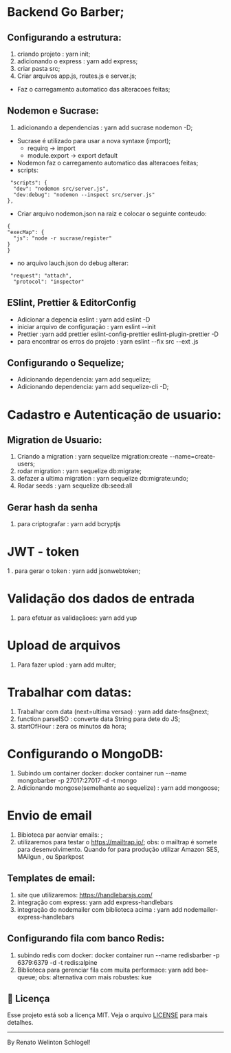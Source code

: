 # Backend Go Barber;

## Configurando a estrutura:
  1. criando projeto               : yarn init;
  2. adicionando o express         : yarn add express;
  3. criar pasta src;
  4. Criar arquivos app.js, routes.js e server.js;  

  - Faz o carregamento automatico das alteracoes feitas;

## Nodemon e Sucrase:
  1. adicionando a dependencias    : yarn add sucrase nodemon -D;
  - Sucrase é utilizado para usar a nova syntaxe (import);
    * requirq -> import
    * module.export -> export default
  - Nodemon faz o carregamento automatico das alteracoes feitas;
  - scripts: 
  ```
   "scripts": {
    "dev": "nodemon src/server.js",
    "dev:debug": "nodemon --inspect src/server.js"
  },
  ```
  - Criar arquivo nodemon.json na raiz e colocar o seguinte conteudo:
  ```
  {
  "execMap": {
    "js": "node -r sucrase/register"
  }
}
  ```
  - no arquivo lauch.json do debug alterar:
  ```
   "request": "attach",
    "protocol": "inspector"
  ```

## ESlint, Prettier & EditorConfig

  * Adicionar a depencia eslint     : yarn add eslint -D
  * iniciar arquivo de configuração : yarn eslint --init
  * Prettier :yarn add prettier eslint-config-prettier eslint-plugin-prettier -D
  * para encontrar os erros do projeto : yarn eslint --fix src --ext .js

## Configurando o Sequelize;
  * Adicionando dependencia: yarn add sequelize;
  * Adicionando dependencia: yarn add sequelize-cli -D;

# Cadastro e Autenticação de usuario:

## Migration de Usuario:
  1. Criando a migration        : yarn sequelize migration:create --name=create-users;
  2. rodar migration            : yarn sequelize db:migrate;
  2. defazer a ultima migration : yarn sequelize db:migrate:undo;
  3. Rodar seeds                : yarn sequelize db:seed:all


## Gerar hash da senha
  1. para criptografar          : yarn add bcryptjs

# JWT - token
  1 . para gerar o token        : yarn add jsonwebtoken;

# Validação dos dados de entrada
  1. para efetuar as validaçãoes: yarn add yup 

# Upload de arquivos
  1. Para fazer uplod           : yarn add multer;

# Trabalhar com datas:
 1. Trabalhar com data (next=ultima versao) : yarn add date-fns@next;
 2. function parseISO           : converte data String para dete do JS;
 3. startOfHour                 : zera os minutos da hora;

# Configurando o MongoDB:
  1. Subindo um container docker: docker container run --name mongobarber -p 27017:27017 -d -t mongo
  2. Adicionando mongose(semelhante ao sequelize) : yarn add mongoose;

# Envio de email
  1. Bibioteca par aenviar emails: ;
  2. utilizaremos para testar o https://mailtrap.io/;
    obs: o mailtrap é somete para desenvolvimento. Quando for para produção utilizar Amazon SES, MAilgun , ou Sparkpost

## Templates de email:
  1. site que utilizaremos: https://handlebarsjs.com/
  2. integração com express: yarn add express-handlebars
  3. integração do nodemailer com biblioteca acima : yarn add nodemailer-express-handlebars  

## Configurando fila com banco Redis:
  1. subindo redis com docker: docker container run --name redisbarber -p 6379:6379 -d -t redis:alpine
  2. Biblioteca para gerenciar fila com muita performace: yarn add bee-queue;
     obs: alternativa com mais robustes: kue


## :memo: Licença

Esse projeto está sob a licença MIT. Veja o arquivo [LICENSE](LICENSE.md) para mais detalhes.

---

By Renato Welinton Schlogel!
